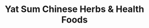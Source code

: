 ---
title: "Yat Sum Chinese Herbs & Health Foods"
url: /vancouver/yat-sum-chinese-herbs-und-health-foods/
shop: Kräuter
---